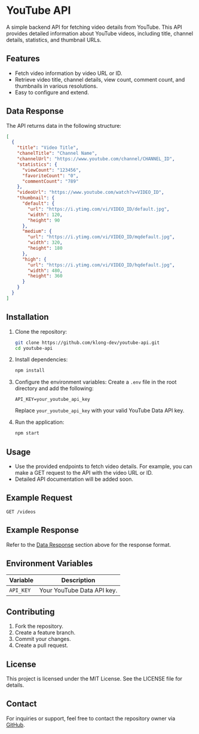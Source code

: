 # YouTube API

A simple backend API for fetching video details from YouTube. This API provides detailed information about YouTube videos, including title, channel details, statistics, and thumbnail URLs.

## Features

- Fetch video information by video URL or ID.
- Retrieve video title, channel details, view count, comment count, and thumbnails in various resolutions.
- Easy to configure and extend.

## Data Response

The API returns data in the following structure:

```json
[
  {
    "title": "Video Title",
    "chanelTitle": "Channel Name",
    "channelUrl": "https://www.youtube.com/channel/CHANNEL_ID",
    "statistics": {
      "viewCount": "123456",
      "favoriteCount": "0",
      "commentCount": "789"
    },
    "videoUrl": "https://www.youtube.com/watch?v=VIDEO_ID",
    "thumbnail": {
      "default": {
        "url": "https://i.ytimg.com/vi/VIDEO_ID/default.jpg",
        "width": 120,
        "height": 90
      },
      "medium": {
        "url": "https://i.ytimg.com/vi/VIDEO_ID/mqdefault.jpg",
        "width": 320,
        "height": 180
      },
      "high": {
        "url": "https://i.ytimg.com/vi/VIDEO_ID/hqdefault.jpg",
        "width": 480,
        "height": 360
      }
    }
  }
]
```

## Installation

1. Clone the repository:

   ```bash
   git clone https://github.com/klong-dev/youtube-api.git
   cd youtube-api
   ```

2. Install dependencies:

   ```bash
   npm install
   ```

3. Configure the environment variables:
   Create a `.env` file in the root directory and add the following:

   ```env
   API_KEY=your_youtube_api_key
   ```

   Replace `your_youtube_api_key` with your valid YouTube Data API key.

4. Run the application:
   ```bash
   npm start
   ```

## Usage

- Use the provided endpoints to fetch video details. For example, you can make a GET request to the API with the video URL or ID.
- Detailed API documentation will be added soon.

## Example Request

```
GET /videos
```

## Example Response

Refer to the [Data Response](#data-response) section above for the response format.

## Environment Variables

| Variable  | Description                |
| --------- | -------------------------- |
| `API_KEY` | Your YouTube Data API key. |

## Contributing

1. Fork the repository.
2. Create a feature branch.
3. Commit your changes.
4. Create a pull request.

## License

This project is licensed under the MIT License. See the LICENSE file for details.

## Contact

For inquiries or support, feel free to contact the repository owner via [GitHub](https://github.com/klong-dev).

